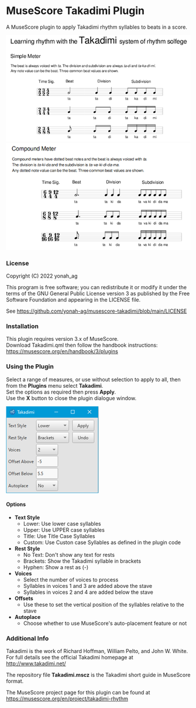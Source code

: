 # MuseScore Takadimi Plugin

A MuseScore plugin to apply Takadimi rhythm syllables to beats in a score.

![00](https://github.com/yonah-ag/musescore-takadimi/blob/main/images/takadimi00.png)
![02](https://github.com/yonah-ag/musescore-takadimi/blob/main/images/takadimi02.png)

### License

Copyright (C) 2022 yonah_ag

This program is free software; you can redistribute it or modify it under the terms of the GNU General Public License version 3 as published by the Free Software Foundation and appearing in the LICENSE file.

See https://github.com/yonah-ag/musescore-takadimi/blob/main/LICENSE

### Installation

This plugin requires version 3.x of MuseScore.  
Download Takadimi.qml then follow the handbook instructions: https://musescore.org/en/handbook/3/plugins

### Using the Plugin

Select a range of measures, or use without selection to apply to all, then from the **Plugins** menu select **Takadimi**.  
Set the options as required then press **Apply**.  
Use the **X** button to close the plugin dialogue window.

![03](https://github.com/yonah-ag/musescore-takadimi/blob/main/images/takadimi03.png)

#### Options

+ **Text Style**
  + Lower: Use lower case syllables
  + Upper: Use UPPER case syllables
  + Title: Use Title Case Syllables
  + Custom: Use Custon case Syllables as defined in the plugin code
+ **Rest Style**
  + No Text: Don't show any text for rests
  + Brackets: Show the Takadimi syllable in brackets
  + Hyphen: Show a rest as (-)
+ **Voices**
  + Select the number of voices to process
  + Syllables in voices 1 and 3 are added above the stave
  + Syllables in voices 2 and 4 are added below the stave
+ **Offsets**
  + Use these to set the vertical position of the syllables relative to the stave
+ **Autoplace**
  + Choose whether to use MuseScore's auto-placement feature or not

### Additional Info

Takadimi is the work of Richard Hoffman, William Pelto, and John W. White.  
For full details see the official Takadimi homepage at http://www.takadimi.net/

The repository file **Takadimi.mscz** is the Takadimi short guide in MuseScore format.

The MuseScore project page for this plugin can be found at https://musescore.org/en/project/takadimi-rhythm
